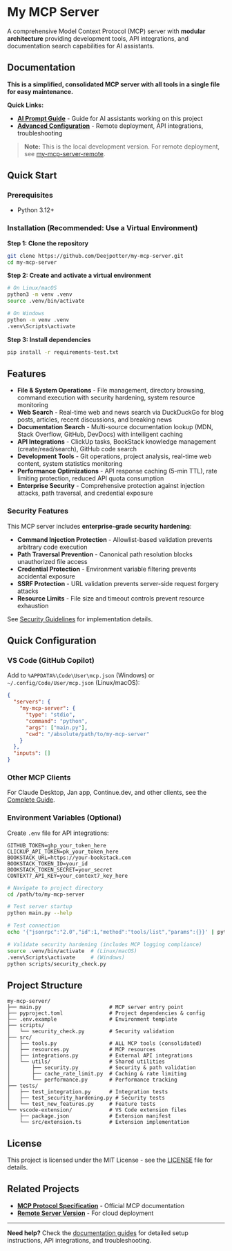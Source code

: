 # My MCP Server

A comprehensive Model Context Protocol (MCP) server with **modular architecture** providing development tools, API integrations, and documentation search capabilities for AI assistants.

## **Documentation**

**This is a simplified, consolidated MCP server with all tools in a single file for easy maintenance.**

**Quick Links:**

- **[AI Prompt Guide](AI-PROMPT.md)** - Guide for AI assistants working on this project
- **[Advanced Configuration](docs/ADVANCED.md)** - Remote deployment, API integrations, troubleshooting

> **Note:** This is the local development version. For remote deployment, see [my-mcp-server-remote](https://github.com/Deejpotter/my-mcp-server-remote).

## **Quick Start**

### **Prerequisites**

- Python 3.12+

### **Installation (Recommended: Use a Virtual Environment)**

**Step 1: Clone the repository**

```bash
git clone https://github.com/Deejpotter/my-mcp-server.git
cd my-mcp-server
```

**Step 2: Create and activate a virtual environment**

```bash
# On Linux/macOS
python3 -m venv .venv
source .venv/bin/activate

# On Windows
python -m venv .venv
.venv\Scripts\activate
```

**Step 3: Install dependencies**

```bash
pip install -r requirements-test.txt
```

## **Features**

- **File & System Operations** - File management, directory browsing, command execution with security hardening, system resource monitoring
- **Web Search** - Real-time web and news search via DuckDuckGo for blog posts, articles, recent discussions, and breaking news
- **Documentation Search** - Multi-source documentation lookup (MDN, Stack Overflow, GitHub, DevDocs) with intelligent caching
- **API Integrations** - ClickUp tasks, BookStack knowledge management (create/read/search), GitHub code search
- **Development Tools** - Git operations, project analysis, real-time web content, system statistics monitoring
- **Performance Optimizations** - API response caching (5-min TTL), rate limiting protection, reduced API quota consumption
- **Enterprise Security** - Comprehensive protection against injection attacks, path traversal, and credential exposure

### **Security Features**

This MCP server includes **enterprise-grade security hardening**:

- **Command Injection Protection** - Allowlist-based validation prevents arbitrary code execution
- **Path Traversal Prevention** - Canonical path resolution blocks unauthorized file access  
- **Credential Protection** - Environment variable filtering prevents accidental exposure
- **SSRF Protection** - URL validation prevents server-side request forgery attacks
- **Resource Limits** - File size and timeout controls prevent resource exhaustion

See [Security Guidelines](docs/SECURITY_GUIDELINES.md) for implementation details.

## **Quick Configuration**

### **VS Code (GitHub Copilot)**

Add to `%APPDATA%\Code\User\mcp.json` (Windows) or `~/.config/Code/User/mcp.json` (Linux/macOS):

```json
{
  "servers": {
    "my-mcp-server": {
      "type": "stdio",
      "command": "python",
      "args": ["main.py"],
      "cwd": "/absolute/path/to/my-mcp-server"
    }
  },
  "inputs": []
}
```

### **Other MCP Clients**

For Claude Desktop, Jan app, Continue.dev, and other clients, see the [Complete Guide](./COMPREHENSIVE_GUIDE.md).

### **Environment Variables (Optional)**

Create `.env` file for API integrations:

```env
GITHUB_TOKEN=ghp_your_token_here
CLICKUP_API_TOKEN=pk_your_token_here
BOOKSTACK_URL=https://your-bookstack.com
BOOKSTACK_TOKEN_ID=your_id
BOOKSTACK_TOKEN_SECRET=your_secret
CONTEXT7_API_KEY=your_context7_key_here
```

```bash
# Navigate to project directory
cd /path/to/my-mcp-server

# Test server startup
python main.py --help

# Test connection
echo '{"jsonrpc":"2.0","id":1,"method":"tools/list","params":{}}' | python main.py

# Validate security hardening (includes MCP logging compliance)
source .venv/bin/activate  # (Linux/macOS)
.venv\Scripts\activate     # (Windows)
python scripts/security_check.py
```

## **Project Structure**

```text
my-mcp-server/
├── main.py                      # MCP server entry point
├── pyproject.toml               # Project dependencies & config
├── .env.example                 # Environment template
├── scripts/
│   └── security_check.py        # Security validation
├── src/
│   ├── tools.py                 # ALL MCP tools (consolidated)
│   ├── resources.py             # MCP resources
│   ├── integrations.py          # External API integrations
│   └── utils/                   # Shared utilities
│       ├── security.py          # Security & path validation
│       ├── cache_rate_limit.py  # Caching & rate limiting
│       └── performance.py       # Performance tracking
├── tests/
│   ├── test_integration.py      # Integration tests
│   ├── test_security_hardening.py # Security tests
│   └── test_new_features.py     # Feature tests
└── vscode-extension/            # VS Code extension files
    ├── package.json             # Extension manifest
    └── src/extension.ts         # Extension implementation
```

## **License**

This project is licensed under the MIT License - see the [LICENSE](LICENSE) file for details.

## **Related Projects**

- **[MCP Protocol Specification](https://modelcontextprotocol.io/)** - Official MCP documentation
- **[Remote Server Version](https://github.com/Deejpotter/my-mcp-server-remote)** - For cloud deployment

---

**Need help?** Check the [documentation guides](docs/) for detailed setup instructions, API integrations, and troubleshooting.
